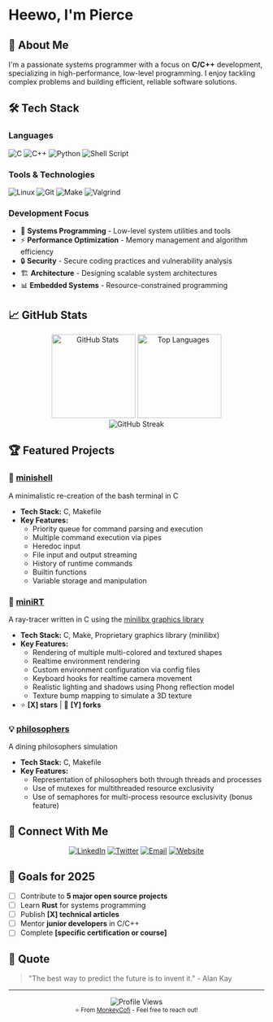 # Heewo, I'm Pierce

## 🚀 About Me

I'm a passionate systems programmer with a focus on **C/C++** development, specializing in high-performance, low-level programming. I enjoy tackling complex problems and building efficient, reliable software solutions.

## 🛠️ Tech Stack

### Languages
![C](https://img.shields.io/badge/C-00599C?style=for-the-badge&logo=c&logoColor=white)
![C++](https://img.shields.io/badge/C%2B%2B-00599C?style=for-the-badge&logo=c%2B%2B&logoColor=white)
![Python](https://img.shields.io/badge/Python-3776AB?style=for-the-badge&logo=python&logoColor=white)
![Shell Script](https://img.shields.io/badge/Shell_Script-121011?style=for-the-badge&logo=gnu-bash&logoColor=white)

### Tools & Technologies
![Linux](https://img.shields.io/badge/Linux-FCC624?style=for-the-badge&logo=linux&logoColor=black)
![Git](https://img.shields.io/badge/Git-F05032?style=for-the-badge&logo=git&logoColor=white)
![Make](https://img.shields.io/badge/Make-A42E2B?style=for-the-badge&logo=gnu&logoColor=white)
![Valgrind](https://img.shields.io/badge/Valgrind-3776AB?style=for-the-badge&logoColor=white)

### Development Focus
- 🎯 **Systems Programming** - Low-level system utilities and tools
- ⚡ **Performance Optimization** - Memory management and algorithm efficiency
- 🔒 **Security** - Secure coding practices and vulnerability analysis
- 🏗️ **Architecture** - Designing scalable system architectures
- 📊 **Embedded Systems** - Resource-constrained programming

## 📈 GitHub Stats

<div align="center">
  <img src="https://github-readme-stats.vercel.app/api?username=MonkeyCofi&show_icons=true&theme=dark&hide_border=true&count_private=true" alt="GitHub Stats" height="165">
  <img src="https://github-readme-stats.vercel.app/api/top-langs/?username=MonkeyCofi&layout=compact&theme=dark&hide_border=true" alt="Top Languages" height="165">
</div>

<div align="center">
  <img src="https://github-readme-streak-stats.herokuapp.com/?user=MonkeyCofi&theme=dark&hide_border=true" alt="GitHub Streak" />
</div>

## 🏆 Featured Projects

### 🔧 [minishell](https://github.com/MonkeyCofi/minishell)
A minimalistic re-creation of the bash terminal in C
- **Tech Stack:** C, Makefile
- **Key Features:**
  - Priority queue for command parsing and execution
  - Multiple command execution via pipes
  - Heredoc input
  - File input and output streaming
  - History of runtime commands
  - Builtin functions
  - Variable storage and manipulation

### 🚀 [miniRT](https://github.com/MonkeyCofi/minirt)
A ray-tracer written in C using the [minilibx graphics library](https://github.com/42paris/minilibx-linux)
- **Tech Stack:** C, Make, Proprietary graphics library (minilibx)
- **Key Features:**
  - Rendering of multiple multi-colored and textured shapes
  - Realtime environment rendering
  - Custom environment configuration via config files
  - Keyboard hooks for realtime camera movement
  - Realistic lighting and shadows using Phong reflection model
  - Texture bump mapping to simulate a 3D texture
- ⭐ **[X] stars** | 🍴 **[Y] forks**

### 💡 [philosophers](https://github.com/MonkeyCofi/philosophers)
A dining philosophers simulation
- **Tech Stack:** C, Makefile
- **Key Features:**
  - Representation of philosophers both through threads and processes
  - Use of mutexes for multithreaded resource exclusivity
  - Use of semaphores for multi-process resource exclusivity (bonus feature)

## 🤝 Connect With Me

<div align="center">
  
[![LinkedIn](https://img.shields.io/badge/LinkedIn-0077B5?style=for-the-badge&logo=linkedin&logoColor=white)](https://linkedin.com/in/yourprofile)
[![Twitter](https://img.shields.io/badge/Twitter-1DA1F2?style=for-the-badge&logo=twitter&logoColor=white)](https://twitter.com/yourhandle)
[![Email](https://img.shields.io/badge/Email-D14836?style=for-the-badge&logo=gmail&logoColor=white)](mailto:your.email@example.com)
[![Website](https://img.shields.io/badge/Website-000000?style=for-the-badge&logo=About.me&logoColor=white)](https://yourwebsite.com)

</div>

## 🎯 Goals for 2025

- [ ] Contribute to **5 major open source projects**
- [ ] Learn **Rust** for systems programming
- [ ] Publish **[X] technical articles**
- [ ] Mentor **junior developers** in C/C++
- [ ] Complete **[specific certification or course]**

## 💭 Quote

> "The best way to predict the future is to invent it." - Alan Kay

---

<div align="center">
  <img src="https://komarev.com/ghpvc/?username=MonkeyCofi&color=blue&style=flat-square&label=Profile+Views" alt="Profile Views" />
</div>

<div align="center">
  <sub>⭐ From <a href="https://github.com/MonkeyCofi">MonkeyCofi</a> - Feel free to reach out!</sub>
</div>
<!--
**MonkeyCofi/MonkeyCofi** is a ✨ _special_ ✨ repository because its `README.md` (this file) appears on your GitHub profile.

Here are some ideas to get you started:

- 🔭 I’m currently working on ...
- 🌱 I’m currently learning ...
- 👯 I’m looking to collaborate on ...
- 🤔 I’m looking for help with ...
- 💬 Ask me about ...
- 📫 How to reach me: ...
- 😄 Pronouns: ...
- ⚡ Fun fact: ...
-->
